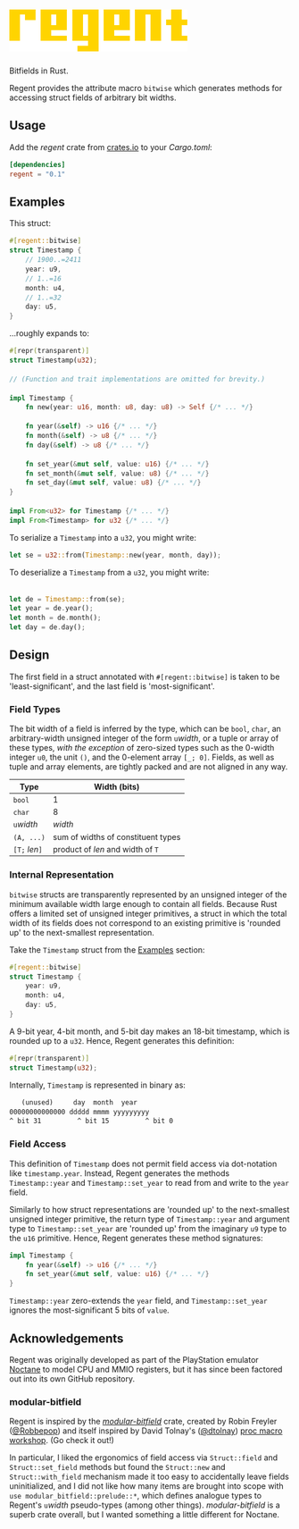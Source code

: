 # ![Regent](resources/regent@0.5x.png)

Bitfields in Rust.

Regent provides the attribute macro `bitwise` which generates methods for accessing struct fields of arbitrary bit widths.

## Usage

Add the *regent* crate from [crates.io](https://crates.io) to your *Cargo.toml*:

```toml
[dependencies]
regent = "0.1"
```

## Examples

This struct:

```rust
#[regent::bitwise]
struct Timestamp {
    // 1900..=2411
    year: u9,
    // 1..=16
    month: u4,
    // 1..=32
    day: u5,
}
```

...roughly expands to:

```rust
#[repr(transparent)]
struct Timestamp(u32);

// (Function and trait implementations are omitted for brevity.)

impl Timestamp {
    fn new(year: u16, month: u8, day: u8) -> Self {/* ... */}

    fn year(&self) -> u16 {/* ... */}
    fn month(&self) -> u8 {/* ... */}
    fn day(&self) -> u8 {/* ... */}

    fn set_year(&mut self, value: u16) {/* ... */}
    fn set_month(&mut self, value: u8) {/* ... */}
    fn set_day(&mut self, value: u8) {/* ... */}
}

impl From<u32> for Timestamp {/* ... */}
impl From<Timestamp> for u32 {/* ... */}
```

To serialize a `Timestamp` into a `u32`, you might write:

```rust
let se = u32::from(Timestamp::new(year, month, day));
```

To deserialize a `Timestamp` from a `u32`, you might write:

```rust

let de = Timestamp::from(se);
let year = de.year();
let month = de.month();
let day = de.day();
```

## Design

The first field in a struct annotated with `#[regent::bitwise]` is taken to be 'least-significant', and the last field is 'most-significant'.

### Field Types

The bit width of a field is inferred by the type, which can be `bool`, `char`, an arbitrary-width unsigned integer of the form `u`*width*, or a tuple or array of these types, *with the exception* of zero-sized types such as the 0-width integer `u0`, the unit `()`, and the 0-element array `[_; 0]`. Fields, as well as tuple and array elements, are tightly packed and are not aligned in any way.

| Type           | Width (bits)                       |
|----------------|------------------------------------|
| `bool`         | 1                                  |
| `char`         | 8                                  |
| `u`*width*     | *width*                            |
| `(A, ...)`     | sum of widths of constituent types |
| `[T;` *len*`]` | product of *len* and width of `T`  |

### Internal Representation

`bitwise` structs are transparently represented by an unsigned integer of the minimum available width large enough to contain all fields. Because Rust offers a limited set of unsigned integer primitives, a struct in which the total width of its fields does not correspond to an existing primitive is 'rounded up' to the next-smallest representation.

Take the `Timestamp` struct from the [Examples](#examples) section:

```rust
#[regent::bitwise]
struct Timestamp {
    year: u9,
    month: u4,
    day: u5,
}
```

A 9-bit year, 4-bit month, and 5-bit day makes an 18-bit timestamp, which is rounded up to a `u32`. Hence, Regent generates this definition:

```rust
#[repr(transparent)]
struct Timestamp(u32);
```

Internally, `Timestamp` is represented in binary as:

```txt
   (unused)     day  month  year
00000000000000 ddddd mmmm yyyyyyyyy
^ bit 31         ^ bit 15         ^ bit 0
```

### Field Access

This definition of `Timestamp` does not permit field access via dot-notation like `timestamp.year`. Instead, Regent generates the methods `Timestamp::year` and `Timestamp::set_year` to read from and write to the `year` field.

Similarly to how struct representations are 'rounded up' to the next-smallest unsigned integer primitive, the return type of `Timestamp::year` and argument type to `Timestamp::set_year` are 'rounded up' from the imaginary `u9` type to the `u16` primitive. Hence, Regent generates these method signatures:

```rust
impl Timestamp {
    fn year(&self) -> u16 {/* ... */}
    fn set_year(&mut self, value: u16) {/* ... */}
}
```

`Timestamp::year` zero-extends the `year` field, and `Timestamp::set_year` ignores the most-significant 5 bits of `value`.

## Acknowledgements

Regent was originally developed as part of the PlayStation emulator [Noctane](https://github.com/norepimorphism/noctane) to model CPU and MMIO registers, but it has since been factored out into its own GitHub repository.

### modular-bitfield

Regent is inspired by the [*modular-bitfield*](https://crates.io/crates/modular-bitfield) crate, created by Robin Freyler ([@Robbepop](https://github.com/Robbepop)) and itself inspired by David Tolnay's ([@dtolnay](https://github.com/dtolnay)) [proc macro workshop](https://github.com/dtolnay/proc-macro-workshop/blob/master/README.md). (Go check it out!)

In particular, I liked the ergonomics of field access via `Struct::field` and `Struct::set_field` methods but found the `Struct::new` and `Struct::with_field` mechanism made it too easy to accidentally leave fields uninitialized, and I did not like how many items are brought into scope with `use modular_bitfield::prelude::*`, which defines analogue types to Regent's `u`*width* pseudo-types (among other things). *modular-bitfield* is a superb crate overall, but I wanted something a little different for Noctane.
